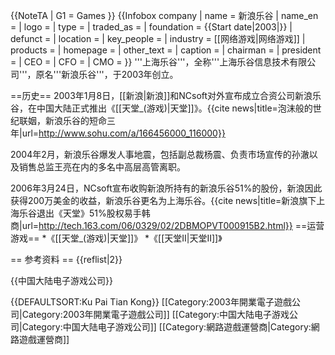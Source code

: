{{NoteTA
| G1 = Games
}}
{{Infobox company
| name = 新浪乐谷
| name_en =
| logo =
| type =
| traded_as =
| foundation = {{Start date|2003|}}
| defunct = 
| location =
| key_people =
| industry = [[网络游戏|网络游戏]]
| products =
| homepage = 
| other_text = 
| caption =
| chairman =
| president =
| CEO =
| CFO =
| CMO =
}}
'''上海乐谷'''，全称'''上海乐谷信息技术有限公司'''，原名'''新浪乐谷'''，于2003年创立。

==历史==
2003年1月8日，[[新浪|新浪]]和NCsoft对外宣布成立合资公司新浪乐谷，在中国大陆正式推出《[[天堂_(游戏)|天堂]]》。<ref name="sohu">{{cite news|title=泡沫般的世纪联姻，新浪乐谷的短命三年|url=http://www.sohu.com/a/166456000_116000}}</ref>

2004年2月，新浪乐谷爆发人事地震，包括副总裁杨震、负责市场宣传的孙澈以及销售总监王亮在内的多名中高层高管离职。<ref name="sohu"></ref><ref name="tech163"></ref>

2006年3月24日，NCsoft宣布收购新浪所持有的新浪乐谷51%的股份，新浪因此获得200万美金的收益，新浪乐谷更名为上海乐谷。<ref name="tech163">{{cite news|title=新浪旗下上海乐谷退出《天堂》51%股权易手韩商|url=http://tech.163.com/06/0329/02/2DBMOPVT000915B2.html}}</ref>
==运营游戏==
*《[[天堂_(游戏)|天堂]]》
*《[[天堂Ⅱ|天堂Ⅱ]]》

== 参考资料 ==
{{reflist|2}}

{{中国大陆电子游戏公司}}

{{DEFAULTSORT:Ku Pai Tian Kong}}
[[Category:2003年開業電子遊戲公司|Category:2003年開業電子遊戲公司]]
[[Category:中国大陆电子游戏公司|Category:中国大陆电子游戏公司]]
[[Category:網路遊戲運營商|Category:網路遊戲運營商]]